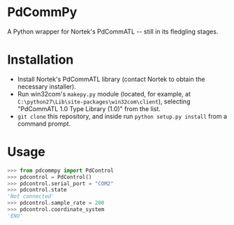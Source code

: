 PdCommPy
========

A Python wrapper for Nortek's PdCommATL -- still in its fledgling stages.


Installation
============
  * Install Nortek's PdCommATL library (contact Nortek to obtain the necessary installer).
  * Run win32com's `makepy.py` module (located, for example, at `C:\python27\Lib\site-packages\win32com\client`),
    selecting "PdCommATL 1.0 Type Library (1.0)" from the list.
  * `git clone` this repository, and inside run `python setup.py install` from a command prompt.

Usage
=====

```python
>>> from pdcommpy import PdControl
>>> pdcontrol = PdControl()
>>> pdcontrol.serial_port = "COM2"
>>> pdcontrol.state
'Not connected'
>>> pdcontrol.sample_rate = 200
>>> pdcontrol.coordinate_system
'ENU'
```
